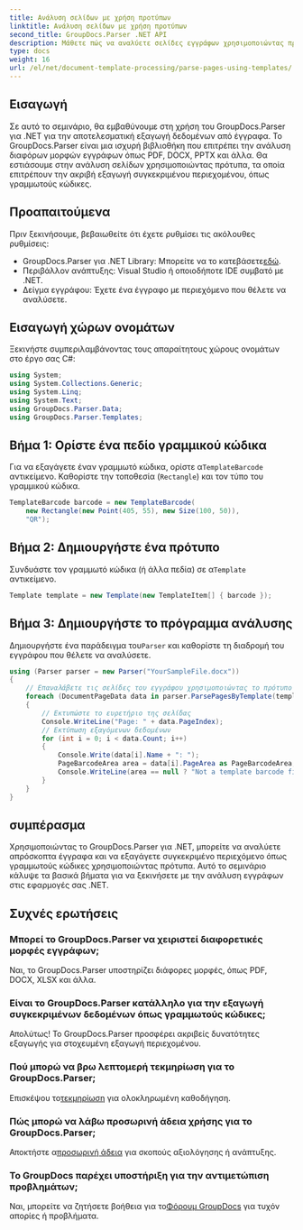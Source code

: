 ```yaml
---
title: Ανάλυση σελίδων με χρήση προτύπων
linktitle: Ανάλυση σελίδων με χρήση προτύπων
second_title: GroupDocs.Parser .NET API
description: Μάθετε πώς να αναλύετε σελίδες εγγράφων χρησιμοποιώντας πρότυπα στο .NET με το GroupDocs.Parser. Εξάγετε αποτελεσματικά συγκεκριμένο περιεχόμενο για τις εφαρμογές σας.
type: docs
weight: 16
url: /el/net/document-template-processing/parse-pages-using-templates/
---
```

## Εισαγωγή
Σε αυτό το σεμινάριο, θα εμβαθύνουμε στη χρήση του GroupDocs.Parser για .NET για την αποτελεσματική εξαγωγή δεδομένων από έγγραφα. Το GroupDocs.Parser είναι μια ισχυρή βιβλιοθήκη που επιτρέπει την ανάλυση διαφόρων μορφών εγγράφων όπως PDF, DOCX, PPTX και άλλα. Θα εστιάσουμε στην ανάλυση σελίδων χρησιμοποιώντας πρότυπα, τα οποία επιτρέπουν την ακριβή εξαγωγή συγκεκριμένου περιεχομένου, όπως γραμμωτούς κώδικες.
## Προαπαιτούμενα
Πριν ξεκινήσουμε, βεβαιωθείτε ότι έχετε ρυθμίσει τις ακόλουθες ρυθμίσεις:
-  GroupDocs.Parser για .NET Library: Μπορείτε να το κατεβάσετε[εδώ](https://releases.groupdocs.com/parser/net/).
- Περιβάλλον ανάπτυξης: Visual Studio ή οποιοδήποτε IDE συμβατό με .NET.
- Δείγμα εγγράφου: Έχετε ένα έγγραφο με περιεχόμενο που θέλετε να αναλύσετε.

## Εισαγωγή χώρων ονομάτων
Ξεκινήστε συμπεριλαμβάνοντας τους απαραίτητους χώρους ονομάτων στο έργο σας C#:
```csharp
using System;
using System.Collections.Generic;
using System.Linq;
using System.Text;
using GroupDocs.Parser.Data;
using GroupDocs.Parser.Templates;
```
## Βήμα 1: Ορίστε ένα πεδίο γραμμικού κώδικα
 Για να εξαγάγετε έναν γραμμωτό κώδικα, ορίστε α`TemplateBarcode` αντικείμενο. Καθορίστε την τοποθεσία (`Rectangle`) και τον τύπο του γραμμικού κώδικα.
```csharp
TemplateBarcode barcode = new TemplateBarcode(
    new Rectangle(new Point(405, 55), new Size(100, 50)),
    "QR");
```
## Βήμα 2: Δημιουργήστε ένα πρότυπο
 Συνδυάστε τον γραμμωτό κώδικα (ή άλλα πεδία) σε α`Template` αντικείμενο.
```csharp
Template template = new Template(new TemplateItem[] { barcode });
```
## Βήμα 3: Δημιουργήστε το πρόγραμμα ανάλυσης
 Δημιουργήστε ένα παράδειγμα του`Parser` και καθορίστε τη διαδρομή του εγγράφου που θέλετε να αναλύσετε.
```csharp
using (Parser parser = new Parser("YourSampleFile.docx"))
{
    // Επαναλάβετε τις σελίδες του εγγράφου χρησιμοποιώντας το πρότυπο
    foreach (DocumentPageData data in parser.ParsePagesByTemplate(template))
    {
        // Εκτυπώστε το ευρετήριο της σελίδας
        Console.WriteLine("Page: " + data.PageIndex);
        // Εκτύπωση εξαγόμενων δεδομένων
        for (int i = 0; i < data.Count; i++)
        {
            Console.Write(data[i].Name + ": ");
            PageBarcodeArea area = data[i].PageArea as PageBarcodeArea;
            Console.WriteLine(area == null ? "Not a template barcode field" : area.Value);
        }
    }
}
```

## συμπέρασμα
Χρησιμοποιώντας το GroupDocs.Parser για .NET, μπορείτε να αναλύετε απρόσκοπτα έγγραφα και να εξαγάγετε συγκεκριμένο περιεχόμενο όπως γραμμωτούς κώδικες χρησιμοποιώντας πρότυπα. Αυτό το σεμινάριο κάλυψε τα βασικά βήματα για να ξεκινήσετε με την ανάλυση εγγράφων στις εφαρμογές σας .NET.

## Συχνές ερωτήσεις
### Μπορεί το GroupDocs.Parser να χειριστεί διαφορετικές μορφές εγγράφων;
Ναι, το GroupDocs.Parser υποστηρίζει διάφορες μορφές, όπως PDF, DOCX, XLSX και άλλα.
### Είναι το GroupDocs.Parser κατάλληλο για την εξαγωγή συγκεκριμένων δεδομένων όπως γραμμωτούς κώδικες;
Απολύτως! Το GroupDocs.Parser προσφέρει ακριβείς δυνατότητες εξαγωγής για στοχευμένη εξαγωγή περιεχομένου.
### Πού μπορώ να βρω λεπτομερή τεκμηρίωση για το GroupDocs.Parser;
 Επισκέψου το[τεκμηρίωση](https://reference.groupdocs.com/parser/net/) για ολοκληρωμένη καθοδήγηση.
### Πώς μπορώ να λάβω προσωρινή άδεια χρήσης για το GroupDocs.Parser;
 Αποκτήστε α[προσωρινή άδεια](https://purchase.groupdocs.com/temporary-license/) για σκοπούς αξιολόγησης ή ανάπτυξης.
### Το GroupDocs παρέχει υποστήριξη για την αντιμετώπιση προβλημάτων;
 Ναι, μπορείτε να ζητήσετε βοήθεια για το[Φόρουμ GroupDocs](https://forum.groupdocs.com/c/parser/17) για τυχόν απορίες ή προβλήματα.